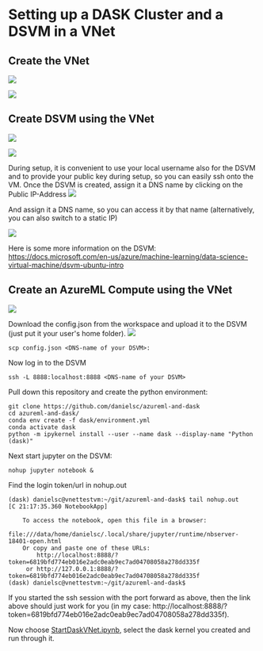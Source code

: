 # Setting up a DASK Cluster and a DSVM in a VNet

## Create the VNet

![](img/1.png)

![](img/2.png)

## Create DSVM using the VNet

![](img/5.png)

![](img/6.png)

During setup, it is convenient to use your local username also for the DSVM and to provide your public key during setup, so you can easily ssh onto the VM.
Once the DSVM is created, assign it a DNS name by clicking on the Public IP-Address
![](img/8.png)

And assign it a DNS name, so you can access it by that name (alternatively, you can also switch to a static IP)

![](img/9.png)

Here is some more information on the DSVM: https://docs.microsoft.com/en-us/azure/machine-learning/data-science-virtual-machine/dsvm-ubuntu-intro

## Create an AzureML Compute using the VNet

![](img/7.png)

Download the config.json from the workspace and upload it to the DSVM (just put it your user's home folder).
![](img/10.png)

```
scp config.json <DNS-name of your DSVM>:
```

Now log in to the DSVM

```
ssh -L 8888:localhost:8888 <DNS-name of your DSVM>
```

Pull down this repository and create the python environment:

```
git clone https://github.com/danielsc/azureml-and-dask
cd azureml-and-dask/
conda env create -f dask/environment.yml
conda activate dask
python -m ipykernel install --user --name dask --display-name "Python (dask)"
```

Next start jupyter on the DSVM:

```
nohup jupyter notebook &
```

Find the login token/url in nohup.out

```
(dask) danielsc@vnettestvm:~/git/azureml-and-dask$ tail nohup.out 
[C 21:17:35.360 NotebookApp] 
    
    To access the notebook, open this file in a browser:
        file:///data/home/danielsc/.local/share/jupyter/runtime/nbserver-18401-open.html
    Or copy and paste one of these URLs:
        http://localhost:8888/?token=6819bfd774eb016e2adc0eab9ec7ad04708058a278dd335f
     or http://127.0.0.1:8888/?token=6819bfd774eb016e2adc0eab9ec7ad04708058a278dd335f
(dask) danielsc@vnettestvm:~/git/azureml-and-dask$ 
```

If you started the ssh session with the port forward as above, then the link above should just work for you (in my case: http://localhost:8888/?token=6819bfd774eb016e2adc0eab9ec7ad04708058a278dd335f).


Now choose [StartDaskVNet.ipynb](StartDaskVNet.ipynb), select the dask kernel you created and run through it.
